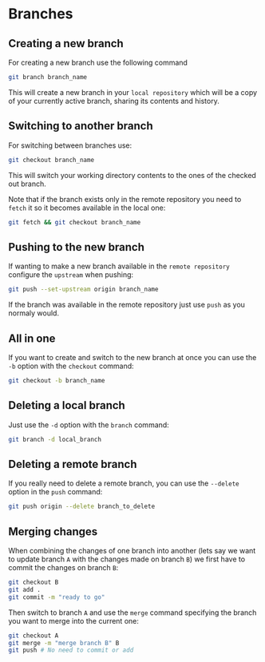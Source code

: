 # Branches

## Creating a new branch

For creating a new branch use the following command

```bash
git branch branch_name
```

This will create a new branch in your `local repository` which will be a copy of your currently active branch, sharing its contents and history.

## Switching to another branch

For switching between branches use:

```bash
git checkout branch_name
```

This will switch your working directory contents to the ones of the checked out branch.

Note that if the branch exists only in the remote repository you need to `fetch` it so it becomes available in the local one:

```bash
git fetch && git checkout branch_name
```

## Pushing to the new branch

If wanting to make a new branch available in the `remote repository` configure the `upstream` when pushing:

```bash
git push --set-upstream origin branch_name
```

If the branch was available in the remote repository just use `push` as you normaly would.

## All in one

If you want to create and switch to the new branch at once you can use the `-b` option with the `checkout` command:

```bash
git checkout -b branch_name
```

## Deleting a local branch

Just use the `-d` option with the `branch` command:

```bash
git branch -d local_branch
```

## Deleting a remote branch

If you really need to delete a remote branch, you can use the `--delete` option in the `push` command:

```bash
git push origin --delete branch_to_delete
```

## Merging changes

When combining the changes of one branch into another (lets say we want to update branch `A` with the changes made on branch `B`) we first have to commit the changes on branch `B`:

```bash
git checkout B
git add .
git commit -m "ready to go"
```

Then switch to branch `A` and use the `merge` command specifying the branch you want to merge into the current one:

```bash
git checkout A
git merge -m "merge branch B" B
git push # No need to commit or add
```